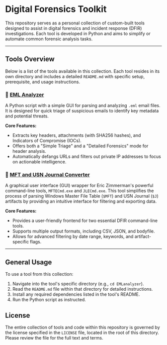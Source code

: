 # Digital Forensics Toolkit

This repository serves as a personal collection of custom-built tools designed to assist in digital forensics and incident response (DFIR) investigations. Each tool is developed in Python and aims to simplify or automate common forensic analysis tasks.

---

## Tools Overview

Below is a list of the tools available in this collection. Each tool resides in its own directory and includes a detailed `README.md` with specific setup, prerequisite, and usage instructions.

### 📁 [EML Analyzer](./EMLanalyzer/)

A Python script with a simple GUI for parsing and analyzing `.eml` email files. It is designed for quick triage of suspicious emails to identify key metadata and potential threats.

**Core Features:**
* Extracts key headers, attachments (with SHA256 hashes), and Indicators of Compromise (IOCs).
* Offers both a "Simple Triage" and a "Detailed Forensics" mode for header analysis.
* Automatically defangs URLs and filters out private IP addresses to focus on actionable intelligence.

### 📁 [MFT and USN Journal Converter](./MFT_and_USNJournal_Converter/)

A graphical user interface (GUI) wrapper for Eric Zimmerman's powerful command-line tools, `MFTECmd.exe` and `JLECmd.exe`. This tool simplifies the process of parsing Windows Master File Table (`$MFT`) and USN Journal (`$J`) artifacts by providing an intuitive interface for filtering and exporting data.

**Core Features:**
* Provides a user-friendly frontend for two essential DFIR command-line tools.
* Supports multiple output formats, including CSV, JSON, and bodyfile.
* Allows for advanced filtering by date range, keywords, and artifact-specific flags.

---

## General Usage

To use a tool from this collection:
1.  Navigate into the tool's specific directory (e.g., `cd EMLanalyzer`).
2.  Read the `README.md` file within that directory for detailed instructions.
3.  Install any required dependencies listed in the tool's README.
4.  Run the Python script as instructed.

## License

The entire collection of tools and code within this repository is governed by the license specified in the `LICENSE` file, located in the root of this directory. Please review the file for the full text and terms.
